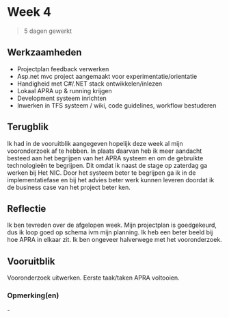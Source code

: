 # Week 4
> 5 dagen gewerkt

## Werkzaamheden
- Projectplan feedback verwerken
- Asp.net mvc project aangemaakt voor experimentatie/orientatie
- Handigheid met C#/.NET stack ontwikkelen/inlezen
- Lokaal APRA up & running krijgen
- Development systeem inrichten
- Inwerken in TFS systeem / wiki, code guidelines, workflow bestuderen

## Terugblik
Ik had in de vooruitblik aangegeven hopelijk deze week al mijn vooronderzoek af te hebben. In plaats daarvan heb ik meer aandacht besteed aan het begrijpen van het APRA systeem en om de gebruikte technologieën te begrijpen. Dit omdat ik naast de stage op zaterdag ga werken bij Het NIC. Door het systeem beter te begrijpen ga ik in de implementatiefase en bij het advies beter werk kunnen leveren doordat ik de business case van het project beter ken.

## Reflectie
Ik ben tevreden over de afgelopen week. Mijn projectplan is goedgekeurd, dus ik loop goed op schema ivm mijn planning. Ik heb een beter beeld bij hoe APRA in elkaar zit. Ik ben ongeveer halverwege met het vooronderzoek.

## Vooruitblik
Vooronderzoek uitwerken. Eerste taak/taken APRA voltooien.

### Opmerking(en)
\-
